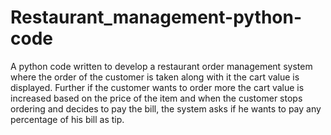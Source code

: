 # Restaurant_management-python-code
A python code written to develop a restaurant order management system where the order of the customer is taken along with it the cart value is displayed. Further if the customer wants to order more the cart value is increased based on the price of the item and when the customer stops ordering and decides to pay the bill, the system asks if he wants to pay any percentage of his bill as tip.
